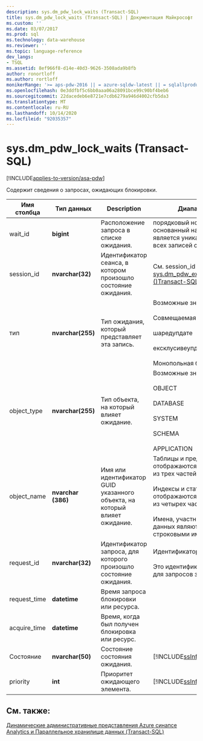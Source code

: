 ```yaml
---
description: sys.dm_pdw_lock_waits (Transact-SQL)
title: sys.dm_pdw_lock_waits (Transact-SQL) | Документация Майкрософт
ms.custom: ''
ms.date: 03/07/2017
ms.prod: sql
ms.technology: data-warehouse
ms.reviewer: ''
ms.topic: language-reference
dev_langs:
- TSQL
ms.assetid: 8ef966f8-d14e-40d3-9626-3508ada9b8fb
author: ronortloff
ms.author: rortloff
monikerRange: '>= aps-pdw-2016 || = azure-sqldw-latest || = sqlallproducts-allversions'
ms.openlocfilehash: 0e3ddfbf5c6bb0aaa06a28091bce99c90bf4beb6
ms.sourcegitcommit: 22dacedeb6e8721e7cdb6279a946d4002cfb5da3
ms.translationtype: MT
ms.contentlocale: ru-RU
ms.lasthandoff: 10/14/2020
ms.locfileid: "92035357"
---
```

# <a name="sysdm_pdw_lock_waits-transact-sql"></a>sys.dm_pdw_lock_waits (Transact-SQL)
[!INCLUDE[applies-to-version/asa-pdw](../../includes/applies-to-version/asa-pdw.md)]

  Содержит сведения о запросах, ожидающих блокировки.  
  
|Имя столбца|Тип данных|Description|Диапазон|  
|-----------------|---------------|-----------------|-----------|  
|wait_id|**bigint**|Расположение запроса в списке ожидания.|порядковый номер, основанный на 0. Оно не является уникальным для всех записей ожидания.|  
|session_id|**nvarchar(32)**|Идентификатор сеанса, в котором произошло состояние ожидания.|См. session_id в [sys.dm_pdw_exec_sessions &#40;&#41;Transact-SQL ](../../relational-databases/system-dynamic-management-views/sys-dm-pdw-exec-sessions-transact-sql.md).|  
|тип|**nvarchar(255)**|Тип ожидания, который представляет эта запись.|Возможные значения:<br /><br /> Совмещаемая блокировка<br /><br /> шаредупдате<br /><br /> ексклусивеупдате<br /><br /> Монопольная блокировка|  
|object_type|**nvarchar(255)**|Тип объекта, на который влияет ожидание.|Возможные значения:<br /><br /> OBJECT<br /><br /> DATABASE<br /><br /> SYSTEM<br /><br /> SCHEMA<br /><br /> APPLICATION|  
|object_name|**nvarchar (386)**|Имя или идентификатор GUID указанного объекта, на который влияет ожидание.|Таблицы и представления отображаются с именами из трех частей.<br /><br /> Индексы и статистика отображаются с именами из четырех частей.<br /><br /> Имена, участники и базы данных являются строковыми именами.|  
|request_id|**nvarchar(32)**|Идентификатор запроса, для которого произошло состояние ожидания.|Идентификатор запроса.<br /><br /> Это идентификатор GUID для запросов загрузки.|  
|request_time|**datetime**|Время запроса блокировки или ресурса.||  
|acquire_time|**datetime**|Время, когда был получен блокировка или ресурс.||  
|Состояние|**nvarchar(50)**|Состояние состояния ожидания.|[!INCLUDE[ssInfoNA](../../includes/ssinfona-md.md)]|  
|priority|**int**|Приоритет ожидающего элемента.|[!INCLUDE[ssInfoNA](../../includes/ssinfona-md.md)]|  
  
## <a name="see-also"></a>См. также:  
 [Динамические административные представления Azure синапсе Analytics и Параллельное хранилище данных &#40;Transact-SQL&#41;](../../relational-databases/system-dynamic-management-views/sql-and-parallel-data-warehouse-dynamic-management-views.md)  
  
  
